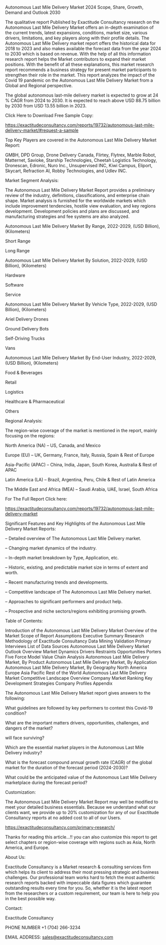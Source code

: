 Autonomous Last Mile Delivery Market 2024 Scope, Share, Growth, Demand and Outlook 2030

The qualitative report Published by Exactitude Consultancy research on the Autonomous Last Mile Delivery Market offers an in-depth examination of the current trends, latest expansions, conditions, market size, various drivers, limitations, and key players along with their profile details. The Autonomous Last Mile Delivery market report offers the historical data for 2018 to 2023 and also makes available the forecast data from the year 2024 to 2030 which is based on revenue. With the help of all this information research report helps the Market contributors to expand their market positions. With the benefit of all these explanations, this market research report recommends a business strategy for present market participants to strengthen their role in the market. This report analyzes the impact of the Covid 19 pandemic on the Autonomous Last Mile Delivery Market from a Global and Regional perspective.

The global autonomous last-mile delivery market is expected to grow at 24 % CAGR from 2024 to 2030. It is expected to reach above USD 88.75 billion by 2030 from USD 13.55 billion in 2023.

Click Here to Download Free Sample Copy:

https://exactitudeconsultancy.com/reports/19732/autonomous-last-mile-delivery-market/#request-a-sample

Top Key Players are covered in the Autonomous Last Mile Delivery Market Report:

GMBH, DPD Group, Drone Delivery Canada, Flirtey, Flytrex, Marble Robot, Matternet, Savioke, Starship Technologies, Cheetah Logistics Technology, Dronescan, Edronic, Nuro Inc., Unsupervised INC, Kiwi Campus, Eliport, Skycart, Refraction AI, Robby Technologies, and Udlev INC.

Market Segment Analysis:

The Autonomous Last Mile Delivery Market Report provides a preliminary review of the industry, definitions, classifications, and enterprise chain shape. Market analysis is furnished for the worldwide markets which include improvement tendencies, hostile view evaluation, and key regions development. Development policies and plans are discussed, and manufacturing strategies and fee systems are also analyzed.

Autonomous Last Mile Delivery Market By Range, 2022-2029, (USD Billion), (Kilometers)

Short Range

Long Range

Autonomous Last Mile Delivery Market By Solution, 2022-2029, (USD Billion), (Kilometers)

Hardware

Software

Service

Autonomous Last Mile Delivery Market By Vehicle Type, 2022-2029, (USD Billion), (Kilometers)

Ariel Delivery Drones

Ground Delivery Bots

Self-Driving Trucks

Vans

Autonomous Last Mile Delivery Market By End-User Industry, 2022-2029, (USD Billion), (Kilometers)

Food & Beverages

Retail

Logistics

Healthcare & Pharmaceutical

Others

Regional Analysis:

The region-wise coverage of the market is mentioned in the report, mainly focusing on the regions:

North America (NA) – US, Canada, and Mexico

Europe (EU) – UK, Germany, France, Italy, Russia, Spain & Rest of Europe

Asia-Pacific (APAC) – China, India, Japan, South Korea, Australia & Rest of APAC

Latin America (LA) – Brazil, Argentina, Peru, Chile & Rest of Latin America

The Middle East and Africa (MEA) – Saudi Arabia, UAE, Israel, South Africa

For The Full Report Click here:

https://exactitudeconsultancy.com/reports/19732/autonomous-last-mile-delivery-market

Significant Features and Key Highlights of the Autonomous Last Mile Delivery Market Reports:

– Detailed overview of The Autonomous Last Mile Delivery market.

– Changing market dynamics of the industry.

– In-depth market breakdown by Type, Application, etc.

– Historic, existing, and predictable market size in terms of extent and worth.

– Recent manufacturing trends and developments.

– Competitive landscape of The Autonomous Last Mile Delivery market.

– Approaches to significant performers and product help.

– Prospective and niche sectors/regions exhibiting promising growth.

Table of Contents:

Introduction of the Autonomous Last Mile Delivery Market
Overview of the Market
Scope of Report
Assumptions
Executive Summary
Research Methodology of Exactitude Consultancy
Data Mining
Validation
Primary Interviews
List of Data Sources
Autonomous Last Mile Delivery Market Outlook
Overview
Market Dynamics
Drivers
Restraints
Opportunities
Porters Five Force Model
Value Chain Analysis
Autonomous Last Mile Delivery Market, By Product
Autonomous Last Mile Delivery Market, By Application
Autonomous Last Mile Delivery Market, By Geography
North America
Europe
Asia Pacific
Rest of the World
Autonomous Last Mile Delivery Market Competitive Landscape
Overview
Company Market Ranking
Key Development Strategies
Company Profiles
Appendix

The Autonomous Last Mile Delivery Market report gives answers to the following:

What guidelines are followed by key performers to contest this Covid-19 condition?

What are the important matters drivers, opportunities, challenges, and dangers of the market?

will face surviving?

Which are the essential market players in the Autonomous Last Mile Delivery industry?

What is the forecast compound annual growth rate (CAGR) of the global market for the duration of the forecast period (2024-2030)?

What could be the anticipated value of the Autonomous Last Mile Delivery marketplace during the forecast period?

Customization:

The Autonomous Last Mile Delivery Market Report may well be modified to meet your detailed business essentials. Because we understand what our clients want, we provide up to 20% customization for any of our Exactitude Consultancy reports at no added cost to all of our Users.

https://exactitudeconsultancy.com/primary-research/

Thanks for reading this article...!! you can also customize this report to get select chapters or region-wise coverage with regions such as Asia, North America, and Europe.

About Us:

Exactitude Consultancy is a Market research & consulting services firm which helps its client to address their most pressing strategic and business challenges. Our professional team works hard to fetch the most authentic research reports backed with impeccable data figures which guarantee outstanding results every time for you. So, whether it is the latest report from the researchers or a custom requirement, our team is here to help you in the best possible way.

Contact:

Exactitude Consultancy

PHONE NUMBER +1 (704) 266-3234

EMAIL ADDRESS: sales@exactitudeconsultancy.com  
